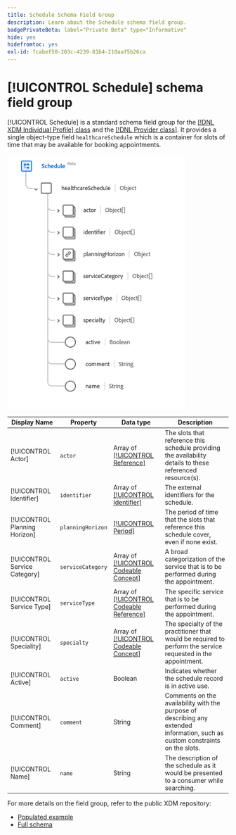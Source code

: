 ```yaml
---
title: Schedule Schema Field Group
description: Learn about the Schedule schema field group.
badgePrivateBeta: label="Private Beta" type="Informative"
hide: yes
hidefromtoc: yes
exl-id: fcabef50-203c-4239-81b4-210aaf5b26ca
---
```

# [!UICONTROL Schedule] schema field group

[!UICONTROL Schedule] is a standard schema field group for the [[!DNL XDM Individual Profile] class](../../classes/individual-profile.md) and the [[!DNL Provider class]](../../classes/provider.md). It provides a single object-type field `healthcareSchedule` which is a container for slots of time that may be available for booking appointments.

![Field group structure](../../images/field-groups/schedule.png)

| Display Name | Property | Data type | Description |
| --- | --- | --- | --- |
| [!UICONTROL Actor] | `actor` | Array of [[!UICONTROL Reference]](../../data-types/healthcare/reference.md) | The slots that reference this schedule providing the availability details to these referenced resource(s). |
| [!UICONTROL Identifier] | `identifier`| Array of [[!UICONTROL Identifier]](../../data-types/healthcare/identifier.md) | The external identifiers for the schedule. |
| [!UICONTROL Planning Horizon] | `planningHorizon` | [[!UICONTROL Period]](../../data-types/healthcare/period.md) | The period of time that the slots that reference this schedule cover, even if none exist. |
| [!UICONTROL Service Category] | `serviceCategory` | Array of [[!UICONTROL Codeable Concept]](../../data-types/healthcare/codeable-concept.md) | A broad categorization of the service that is to be performed during the appointment. |
| [!UICONTROL Service Type] | `serviceType` | Array of [[!UICONTROL Codeable Reference]](../../data-types/healthcare/codeable-reference.md) | The specific service that is to be performed during the appointment. |
| [!UICONTROL Speciality] | `specialty` | Array of [[!UICONTROL Codeable Concept]](../../data-types/healthcare/codeable-concept.md) | The specialty of the practitioner that would be required to perform the service requested in the appointment. |
| [!UICONTROL Active] | `active` | Boolean | Indicates whether the schedule record is in active use. |
| [!UICONTROL Comment] | `comment` | String | Comments on the availability with the purpose of describing any extended information, such as custom constraints on the slots. |
| [!UICONTROL Name] | `name` | String | The description of the schedule as it would be presented to a consumer while searching. |

For more details on the field group, refer to the public XDM repository:

* [Populated example](https://github.com/adobe/xdm/blob/master/extensions/industry/healthcare/fhir/fieldgroups/schedule.example.1.json)
* [Full schema](https://github.com/adobe/xdm/blob/master/extensions/industry/healthcare/fhir/fieldgroups/schedule.schema.json)
